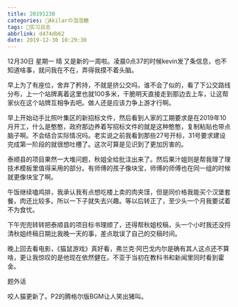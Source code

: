 ```yaml
---
title: 20191230
categories: 🍬Akilarの泡泡糖
tags: 💼实习日志
abbrlink: d474db62
date: 2019-12-30 10:29:30
---
```

12月30日 星期一 晴
又是新的一周啦。凌晨0点37的时候kevin发了条信息，也不知道啥事，就问我在不在，弄得我摸不着头脑。

早上为了有座位，舍弃了矜持，不就是挤公交吗，谁不会了似的，看了下公交路线分布，上一个站牌离着这里也就100多米，干脆明天直接走到那边去上车，让这帮家伙在这个站牌互相争去吧。做人还是应该力争上游才行啊。

早上开始动手比照叶集区的新招标文件，然后看到人家的工期要求是在2019年10月开工，什么是憨憨，政府那边养着写招标文件的就是这种憨憨，复制粘贴也带点脑子啊。不会结合实际情况吗。老实说之前我看到那些27号开标，31号要求建设完成第一阶段的就很想吐槽了。这次可算是见识到了更加厉害的。

泰顺县的项目果然一大堆问题，秋姐全给批注出来了。然后果汁姐则是帮我理了理技术模板里值得采用的部分。有师傅的孩子像块宝，师傅的师傅也在同一组的时候就更像块宝了啊。

午饭继续嗑鸡排，我承认我有点想吃楼上卖的肉夹馍，但是同价格我能买个汉堡套餐，肉还比较多。所以一下子就失去兴趣。等以后转正了，至少头一个月我要试着不为食忧。

下午兜兜转转把泰顺县的项目标书理顺了，还得帮秋姐校稿，头一个小时我还没捋清秋姐终稿日期比我晚一天的事，差点耽误了自己的交稿时间。

晚上回去看电影，《猫鼠游戏》真好看，弗兰克·阿巴戈内尔是确有其人这点还不算啥，更让我惊叹的是他现在依然健在。不亚于当初在教科书和新闻里同时看到霍金。

题外话

咬人猫更新了。P2的腾格尔版BGM让人笑出猪叫。
